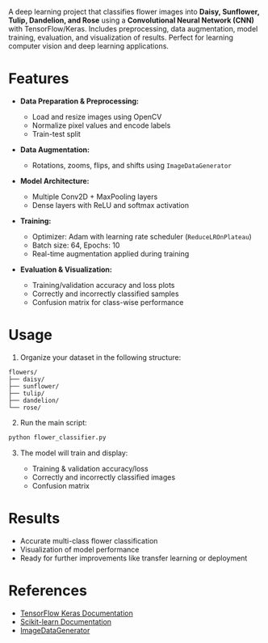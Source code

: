 A deep learning project that classifies flower images into **Daisy, Sunflower, Tulip, Dandelion, and Rose** using a **Convolutional Neural Network (CNN)** with TensorFlow/Keras. Includes preprocessing, data augmentation, model training, evaluation, and visualization of results. Perfect for learning computer vision and deep learning applications.

# Features

* **Data Preparation & Preprocessing:**

  * Load and resize images using OpenCV
  * Normalize pixel values and encode labels
  * Train-test split

* **Data Augmentation:**

  * Rotations, zooms, flips, and shifts using `ImageDataGenerator`

* **Model Architecture:**

  * Multiple Conv2D + MaxPooling layers
  * Dense layers with ReLU and softmax activation

* **Training:**

  * Optimizer: Adam with learning rate scheduler (`ReduceLROnPlateau`)
  * Batch size: 64, Epochs: 10
  * Real-time augmentation applied during training

* **Evaluation & Visualization:**

  * Training/validation accuracy and loss plots
  * Correctly and incorrectly classified samples
  * Confusion matrix for class-wise performance


# Usage

1. Organize your dataset in the following structure:

```
flowers/
├── daisy/
├── sunflower/
├── tulip/
├── dandelion/
└── rose/
```

2. Run the main script:

```bash
python flower_classifier.py
```

3. The model will train and display:

   * Training & validation accuracy/loss
   * Correctly and incorrectly classified images
   * Confusion matrix

# Results

* Accurate multi-class flower classification
* Visualization of model performance
* Ready for further improvements like transfer learning or deployment


# References

* [TensorFlow Keras Documentation](https://www.tensorflow.org/guide/keras)
* [Scikit-learn Documentation](https://scikit-learn.org/stable/)
* [ImageDataGenerator](https://keras.io/api/preprocessing/image/)
